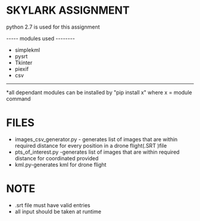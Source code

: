 # SKYLARK ASSIGNMENT
 
 python 2.7 is used for this assignment
 
 ----- modules used --------
 - simplekml
 - pysrt 
 - Tkinter
 - piexif
 - csv
 ----------------------------
 *all dependant modules can be installed by "pip install x"  where x = module command
 
 # FILES
 - images_csv_generator.py - generates list of images that are within required distance for every position in a drone              flight(.SRT )file     
 - pts_of_interest.py -generates list of images that are within required distance for coordinated provided
 - kml.py-generates kml for drone flight 

 # NOTE
 - .srt file must have valid entries 
 - all input should be taken at runtime
 
